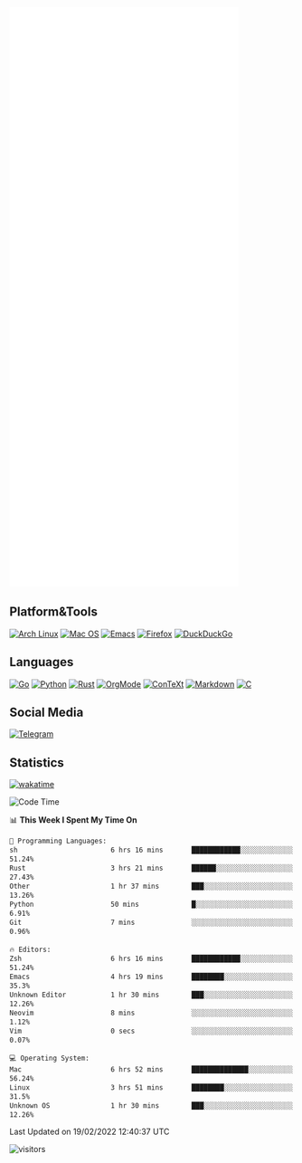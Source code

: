 ![Metrics](https://github.com/SteamedFish/SteamedFish/blob/master/github-metrics.svg)

## Platform&Tools

[![Arch Linux](https://img.shields.io/badge/ArchLinux-1793D1?logo=arch-linux&logoColor=fff&style=flat-square)](https://archlinux.org/)
[![Mac OS](https://img.shields.io/badge/MacOS-000000?style=flat-square&logo=macos&logoColor=F0F0F0)](https://www.apple.com/macos/)
[![Emacs](https://img.shields.io/badge/Emacs-%237F5AB6.svg?&style=flat-square&logo=gnu-emacs&logoColor=white)](https://www.gnu.org/software/emacs/)
[![Firefox](https://img.shields.io/badge/Firefox-FF7139?style=flat-square&logo=Firefox-Browser&logoColor=white)](https://firefox.com/)
[![DuckDuckGo](https://img.shields.io/badge/DuckDuckGo-DE5833?style=flat-square&logo=DuckDuckGo&logoColor=white)](https://duckduckgo.com/)

## Languages

[![Go](https://img.shields.io/badge/Golang-%2300ADD8.svg?style=flat-square&logo=go&logoColor=white)](https://golang.org/)
[![Python](https://img.shields.io/badge/Python-3670A0?style=flat-square&logo=python&logoColor=ffdd54)](https://www.python.org/)
[![Rust](https://img.shields.io/badge/Rust-%23000000.svg?style=flat-square&logo=rust&logoColor=white)](https://www.rust-lang.org/)
[![OrgMode](https://img.shields.io/badge/OrgMode-%23000000.svg?style=flat-square&logo=org&logoColor=white)](https://orgmode.org/)
[![ConTeXt](https://img.shields.io/badge/ConTeXt-%23008080.svg?style=flat-square&logo=latex&logoColor=white)](https://contextgarden.net/)
[![Markdown](https://img.shields.io/badge/MarkDown-%23000000.svg?style=flat-square&logo=markdown&logoColor=white)](https://daringfireball.net/projects/markdown/)
[![C](https://img.shields.io/badge/C-%2300599C.svg?style=flat-square&logo=c&logoColor=white)](https://www.iso.org/standard/74528.html)

## Social Media

[![Telegram](https://img.shields.io/badge/SteamedFish-2CA5E0?style=social&logo=telegram&logoColor=white)](https://t.me/SteamedFish)

## Statistics
[![wakatime](https://wakatime.com/badge/user/168280d6-fcf2-4b4f-ad3a-dc4612f35b38.svg)](https://wakatime.com/@168280d6-fcf2-4b4f-ad3a-dc4612f35b38)

<!--START_SECTION:waka-->
![Code Time](http://img.shields.io/badge/Code%20Time-1%2C616%20hrs%2025%20mins-blue)

📊 **This Week I Spent My Time On** 

```text
💬 Programming Languages: 
sh                       6 hrs 16 mins       ████████████░░░░░░░░░░░░░   51.24% 
Rust                     3 hrs 21 mins       ██████░░░░░░░░░░░░░░░░░░░   27.43% 
Other                    1 hr 37 mins        ███░░░░░░░░░░░░░░░░░░░░░░   13.26% 
Python                   50 mins             █░░░░░░░░░░░░░░░░░░░░░░░░   6.91% 
Git                      7 mins              ░░░░░░░░░░░░░░░░░░░░░░░░░   0.96%

🔥 Editors: 
Zsh                      6 hrs 16 mins       ████████████░░░░░░░░░░░░░   51.24% 
Emacs                    4 hrs 19 mins       ████████░░░░░░░░░░░░░░░░░   35.3% 
Unknown Editor           1 hr 30 mins        ███░░░░░░░░░░░░░░░░░░░░░░   12.26% 
Neovim                   8 mins              ░░░░░░░░░░░░░░░░░░░░░░░░░   1.12% 
Vim                      0 secs              ░░░░░░░░░░░░░░░░░░░░░░░░░   0.07%

💻 Operating System: 
Mac                      6 hrs 52 mins       ██████████████░░░░░░░░░░░   56.24% 
Linux                    3 hrs 51 mins       ████████░░░░░░░░░░░░░░░░░   31.5% 
Unknown OS               1 hr 30 mins        ███░░░░░░░░░░░░░░░░░░░░░░   12.26%

```


 Last Updated on 19/02/2022 12:40:37 UTC
<!--END_SECTION:waka-->

![visitors](https://visitor-badge.laobi.icu/badge?page_id=SteamedFish.SteamedFish)
